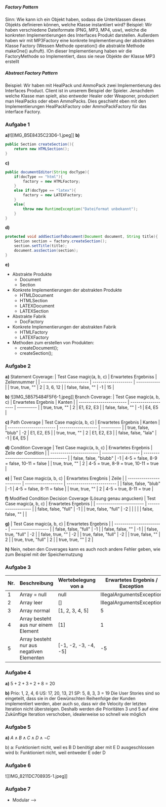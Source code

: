 ##### Factory Pattern
Sinn:
	Wie kann ich ein Objekt haben, sodass die Unterklassen dieses Objekts definieren können, welche Klasse instantiiert wird?
Beispiel:
	Wir haben verschiedene Dateiformate (PNG, MP3, MP4, usw), welche die konkreten Implementierungen des Interfaces Produkt darstellen. Außerdem haben wir mit MP3Factory eine konkrete Implementierung der abstrakten Klasse Factory (Wessen Methode operation() die abstrakte Methode makeOne() aufruft). IOn dieser Implementierung haben wir die FactoryMethode so Implementiert, dass sie neue Objekte der Klasse MP3 erstellt

##### Abstract Factory Pattern
Beispiel: 
	Wir haben mit HealPack und AmmoPack zwei Implementierung des Interfaces Product. Client ist in unserem Beispiel der Spieler. Jenachdem welche Klasse man spielt, also entweder Healer oder Weaponer, produziert man HealPacks oder eben AmmoPacks. Dies geschieht eben mit den Implementierungen HealPackFactory oder AmmoPackFactory für das interface Factory. 

### Aufgabe 1 
**a)**![[IMG_B5E8435C23D6-1.jpeg]]
**b)**
```java
public Section createSection(){
	return new HTMLSection();
}
```
**c)**
```java
public documentEditor(String docType){
	if(docType == "html"){
		factory = new HTMLFactory;
	}
	else if(docType == "latex"){
		factory = new LATEXFactory;
	}
	else{
		throw new RuntimeException("Dateiformat unbekannt");
	}
}
```
**d)**
```java
protected void addSectionToDocument(Document document, String title){
	Section section = factory.createSection();
	section.setTitle(title);
	document.assSection(section);
}
```
**e)**
- Abstrakte Produkte
	- Document
	- Section
- Konkrete Implementierungen der abstrakten Produkte
	- HTMLDocument
	- HTMLSection
	- LATEXDocument
	- LATEXSection
- Abstrakte Fabrik
	- DocFactory
- Konkrete Implementierungen der abstrakten Fabrik
	- HTMLFactory
	- LATEXFactory
- Methoden zum erstellen von Produkten:
	- createDocument();
	- createSection();

### Aufgabe 2
**a)**
Statement Coverage:
| Test Case magic(a, b, c) | Erwartetes Ergebniss | Zeilennummer |
| ------------------------ | -------------------- | ------------ |
| true, true, ""           | 2                    | 3, 6, 12     |
| false, false, ""         | -1                   | 15           |

**b)** ![[IMG_5B575484F5F6-1.jpeg]]
Branch Coverage:
| Test Case magic(a, b, c) | Erwartetes Ergebnis | Kanten     |
| ------------------------ | ------------------- | ---------- |
| true, true, ""           | 2                   | E1, E2, E3 |
| false, false, ""         | -1                  | E4, E5     | 

**c)**
Path Coverage
| Test Case magic(a, b, c) | Erwartetes Ergebnis | Kanten     |
| ------------------------ | ------------------- | ---------- |
| true, false, "blub"      | -2                  | E1, E2, E5 |
| true, true, ""           | 2                   | E1, E2, E3 |
| false, false, "lala"     | -1                  | E4, E5     | 

**d)**
Condition Coverage
| Test Case magic(a, b, c) | Erwartetes Ergebnis | Zeile der Condition                     |
| ------------------------ | ------------------- | --------------------------------------- |
| false, false, "blubb"    | -1                  | 4-5 = false, 8-9 = false, 10-11 = false |
| true, true, ""           | 2                   | 4-5 = true, 8-9 = true, 10-11 = true    |

**e)**
| Test Case magic(a, b, c) | Erwartetes Eregbnis | Zeile                     |
| ------------------------ | ------------------- | ------------------------- |
| false, false, "blub"     | -1                  | 4-5 = false, 8-11 = false |
| true, true, ""           | 2                   | 4-5 = true, 8-11 = true   |

**f)**
Modified Condition Decision Coverage (Lösung genau angucken)
| Test Case magic(a, b, c) | Erwartetes Ergebnis |
| ------------------------ | ------------------- |
| false, false, "full"     | -1                  |
| true, false, "full"      | -2                  |
|                          |                     |
| false, false, ""         |                     |

**g)**
| Test Case magic(a, b, c) | Erwartetes Ergebnis |
| ------------------------ | ------------------- |
| false, false, "full"     | -1                  |
| false, false, ""         | -1                  |
| false, true, "full"      | -2                  |
| false, true, ""          | -2                  |
| true, false, "full"      | -2                  |
| true, false, ""          | 2                   |
| true, true, "full"       | 2                   |
| true, true, ""           | 2                   | 

**h)**
Nein, neben den Coverages kann es auch noch andere Fehler geben, wie zum Beispiel mit der Speichernutzung

### Aufgabe 3
| Nr. | Beschreibung                              | Wertebelegung von a  | Erwartetes Ergebnis / Exception |
| --- | ----------------------------------------- | -------------------- | ------------------------------- |
| 1   | Array = null                              | null                 | IllegalArgumentsException       |
| 2   | Array leer                                | []                   | IllegalArgumentsException       |
| 3   | Array normal                              | [1, 2, 3, 4, 5]      | 5                               |
| 4   | Array besteht aus nur einem Element       | [1]                  | 1                               |
| 5   | Array besteht nur aus negativen Elementen | [-1, -2, -3, -4, -5] | -5                                |

### Aufgabe 4
**a)**
$5 + 2 + 3 + 2 + 8 = 20$

**b)**
Prio: 1, 2, 4, 6
US: 17, 20, 13, 21
SP: 5, 8, 3, 3 = 19
Die User Stories sind so eingeteilt, dass sie in der Gewünschten Reihenfolge der Kunden implementiert werden, aber auch so, dass wir die Velocity der letzten Iteration nicht übersteigen. Deshalb werden die Prioritäten 3 und 5 auf eine Zukünftige Iteration verschoben, idealerweise so schnell wie möglich

### Aufgabe 5
**a)**
$A \land B \land C \land D \land \lnot C$

b)
a: Funktioniert nicht, weil es B D benötigt aber mit E D ausgeschlossen wird
b: Funktioniert nicht, weil entweder E oder D 

### Aufgabe 6
![[IMG_8211DC708935-1.jpeg]]

### Aufgabe 7
- Modular --> 